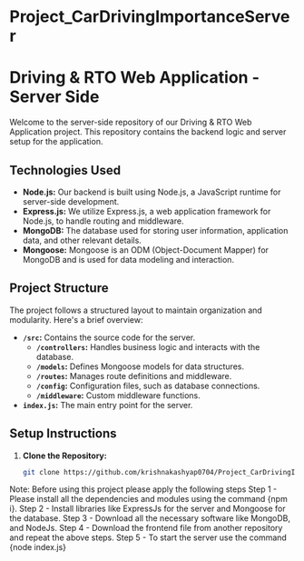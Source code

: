 # Project_CarDrivingImportanceServer

# Driving & RTO Web Application - Server Side

Welcome to the server-side repository of our Driving & RTO Web Application project. This repository contains the backend logic and server setup for the application.

## Technologies Used

- **Node.js:** Our backend is built using Node.js, a JavaScript runtime for server-side development.
- **Express.js:** We utilize Express.js, a web application framework for Node.js, to handle routing and middleware.
- **MongoDB:** The database used for storing user information, application data, and other relevant details.
- **Mongoose:** Mongoose is an ODM (Object-Document Mapper) for MongoDB and is used for data modeling and interaction.

## Project Structure

The project follows a structured layout to maintain organization and modularity. Here's a brief overview:

- **`/src`:** Contains the source code for the server.
  - **`/controllers`:** Handles business logic and interacts with the database.
  - **`/models`:** Defines Mongoose models for data structures.
  - **`/routes`:** Manages route definitions and middleware.
  - **`/config`:** Configuration files, such as database connections.
  - **`/middleware`:** Custom middleware functions.
- **`index.js`:** The main entry point for the server.

## Setup Instructions

1. **Clone the Repository:**
   ```bash
   git clone https://github.com/krishnakashyap0704/Project_CarDrivingImportance.git

Note: Before using this project please apply the following steps
      Step 1 - Please install all the dependencies and modules using the command {npm i}.
      Step 2 - Install libraries like ExpressJs for the server and Mongoose for the database. 
      Step 3 - Download all the necessary software like MongoDB, and NodeJs.
      Step 4 - Download the frontend file from another repository and repeat the above steps.
      Step 5 - To start the server use the command {node index.js}


